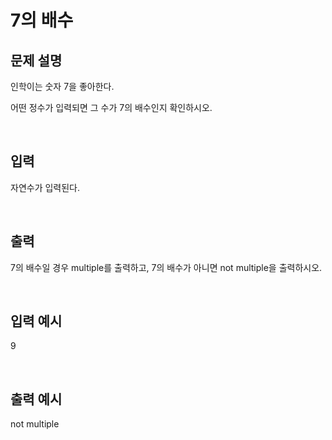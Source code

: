 # 7의 배수
## 문제 설명   

인학이는 숫자 7을 좋아한다.

어떤 정수가 입력되면 그 수가 7의 배수인지 확인하시오.

​
## 입력

자연수가 입력된다.

​
## 출력

7의 배수일 경우 multiple를 출력하고, 7의 배수가 아니면 not multiple을 출력하시오.

​
## 입력 예시   

9

​
## 출력 예시

not multiple